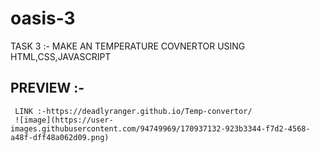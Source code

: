 # oasis-3  
  TASK 3  :-  MAKE AN TEMPERATURE COVNERTOR USING HTML,CSS,JAVASCRIPT 
  
  ## PREVIEW :-  
  
     LINK :-https://deadlyranger.github.io/Temp-convertor/ 
     ![image](https://user-images.githubusercontent.com/94749969/170937132-923b3344-f7d2-4568-a48f-dff48a062d09.png)
